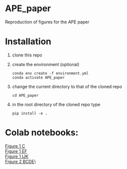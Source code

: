 # APE_paper
Reproduction of figures for the APE paper


# Installation

1. clone this repo

2. create the environment (optional)

    ```
    conda env create -f environment.yml
    conda activate APE_paper
    ```

3. change the current directory to that of the cloned repo

    ```
    cd APE_paper
    ```

4. in the root directory of the cloned repo type

    ```
    pip install -e .
    ```

# Colab notebooks:
[Figure 1 C](https://colab.research.google.com/github/HernandoMV/APE_paper/blob/main/doc/figures_notebooks/Figure_1_C.ipynb)\
[Figure 1 EF](https://colab.research.google.com/github/HernandoMV/APE_paper/blob/main/doc/figures_notebooks/Figure_1_EF.ipynb)\
[Figure 1 IJK](https://colab.research.google.com/github/HernandoMV/APE_paper/blob/main/doc/figures_notebooks/Figure_1_IJK.ipynb)\
[Figure 2 BCDE](https://colab.research.google.com/github/HernandoMV/APE_paper/blob/main/doc/figures_notebooks/Figure_2_BCDE.ipynb)\







